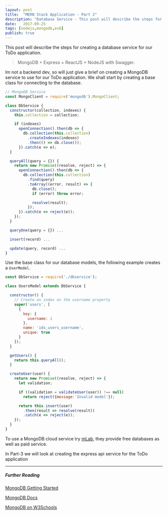 ```yaml
---
layout: post
title:  "MERN Stack Application - Part 2"
description: "Database Service - This post will describe the steps for creating a database service for our ToDo application."
date:   2017-09-25
tags: [nodejs,mongodb,es6]
publish: true
---
```


<p class="intro"><span class="dropcap">T</span>his post will describe the steps for creating a database service for our ToDo application.</p>

> MongoDB + Express + ReactJS + NodeJS with Swagger.

Im not a backend dev, so will just give a brief on creating a MongoDB service to use for our ToDo application.
We shall start by creating a base class for connecting to the database.

```js
// MongoDB Service
const MongoClient = require('mongodb').MongoClient;

class DbService {
  constructor(collection, indexes) {
    this.collection = collection;

    if (indexes)
      openConnection().then(db => {
        db.collection(this.collection)
          .createIndexes(indexes)
          .then(() => db.close());
      }).catch(e => e);
  }

  queryAll(query = {}) {
    return new Promise((resolve, reject) => {
      openConnection().then(db => {
        db.collection(this.collection)
          .find(query)
          .toArray((error, result) => {
            db.close();
            if (error) throw error;

            resolve(result);
          });
      }).catch(e => reject(e));
    });
  }

  queryOne(query = {}) ...

  insert(record) ...

  update(query, record) ...
}
```

Use the base class for our database models, the following example creates a `UserModel`.

```js
const DbService = require('./dbservice');

class UsersModel extends DbService {

  constructor() {
    // Create an index on the username property
    super('users', [
      {
        key: {
          username: 1
        },
        name: 'idx_users_username',
        unique: true
      }
    ]);
  }

  getUsers() {
    return this.queryAll();
  }

  createUser(user) {
    return new Promise((resolve, reject) => {
      let validation;

      if ((validation = validateUser(user)) !== null)
        return reject({message:'Invalid model'});

      return this.insert(user)
        .then(result => resolve(result))
        .catch(e => reject(e));
    });
  }
}
```

To use a MongoDB cloud service try [mLab](https://mlab.com), they provide free databases as well as paid service.

In Part-3 we will look at creating the express api service for the ToDo application

---


##### Further Reading

[MongoDB Getting Started](https://mongodb.github.io/node-mongodb-native/api-articles/nodekoarticle1.html)

[MongoDB Docs](http://mongodb.github.io/node-mongodb-native/2.2/api/)

[MongoDB on W3Schools](https://www.w3schools.com/nodejs/nodejs_mongodb.asp)
